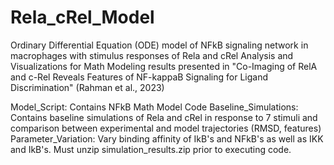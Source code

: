# Rela_cRel_Model
Ordinary Differential Equation (ODE) model of NFkB signaling network in macrophages with stimulus responses of Rela and cRel
Analysis and Visualizations for Math Modeling results presented in "Co-Imaging of RelA and c-Rel Reveals Features of NF-kappaB Signaling for Ligand Discrimination" (Rahman et al., 2023)

Model_Script: Contains NFkB Math Model Code
Baseline_Simulations: Contains baseline simulations of Rela and cRel in response to 7 stimuli and comparison between experimental and model trajectories (RMSD, features)
Parameter_Variation: Vary binding affinity of IkB's and NFkB's as well as IKK and IkB's.  Must unzip simulation_results.zip prior to executing code.
